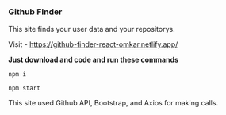 ### Github FInder

This site finds your user data and your repositorys.

Visit - https://github-finder-react-omkar.netlify.app/

**Just download and code and run these commands**

`npm i`

`npm start`

This site used Github API, Bootstrap, and Axios for making calls.
